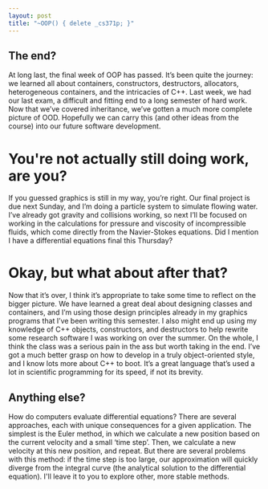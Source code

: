 ```yaml
---
layout: post
title: "~OOP() { delete _cs371p; }"
---
```


## The end?
At long last, the final week of OOP has passed. It’s been quite the journey: we learned all about containers, constructors, destructors, allocators, heterogeneous containers, and the intricacies of C++. Last week, we had our last exam, a difficult and fitting end to a long semester of hard work. Now that we’ve covered inheritance, we’ve gotten a much more complete picture of OOD. Hopefully we can carry this (and other ideas from the course) into our future software development. 

# You're not actually still doing work, are you?
If you guessed graphics is still in my way, you’re right. Our final project is due next Sunday, and I’m doing a particle system to simulate flowing water. I’ve already got gravity and collisions working, so next I’ll be focused on working in the calculations for pressure and viscosity of incompressible fluids, which come directly from the Navier-Stokes equations. Did I mention I have a differential equations final this Thursday?

# Okay, but what about after that?
Now that it’s over, I think it’s appropriate to take some time to reflect on the bigger picture. We have learned a great deal about designing classes and containers, and I’m using those design principles already in my graphics programs that I’ve been writing this semester. I also might end up using my knowledge of C++ objects, constructors, and destructors to help rewrite some research software I was working on over the summer. On the whole, I think the class was a serious pain in the ass but worth taking in the end. I’ve got a much better grasp on how to develop in a truly object-oriented style, and I know lots more about C++ to boot. It’s a great language that’s used a lot in scientific programming for its speed, if not its brevity.

## Anything else?
How do computers evaluate differential equations? There are several approaches, each with unique consequences for a given application. The simplest is the Euler method, in which we calculate a new position based on the current velocity and a small ‘time step’. Then, we calculate a new velocity at this new position, and repeat. But there are several problems with this method: if the time step is too large, our approximation will quickly diverge from the integral curve (the analytical solution to the differential equation). I'll leave it to you to explore other, more stable methods.
